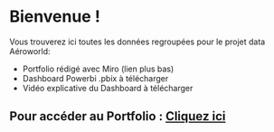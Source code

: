 # Bienvenue !
Vous trouverez ici toutes les données regroupées pour le projet data Aéroworld:
  - Portfolio rédigé avec Miro (lien plus bas)
  -  Dashboard Powerbi .pbix à télécharger
  - Vidéo explicative du Dashboard à télécharger

## Pour accéder au Portfolio : [Cliquez ici](https://miro.com/welcomeonboard/UUtualRZT0t3MFZvN0NoUmpBakRKeWFwOUtZd3ppSThnOHdPN1ZuSDlJVnZkNllUbHNaNWFNSDByQWtnWlh1N1lyTEhqTnhMTi9lUHVseDNHSDdSVllIUDhtdERzcUpDVGo1MXlvYWs5dk9LbnY1aGpvVnRjdExrTkRzNnBxdm0hZQ==?share_link_id=681324772784)

